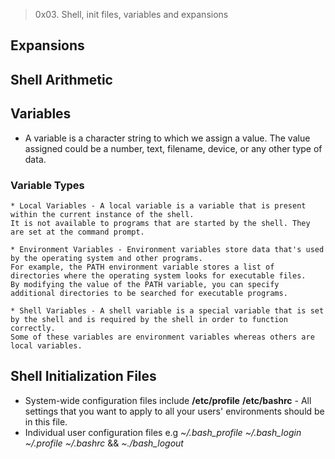 >0x03. Shell, init files, variables and expansions

## Expansions

## Shell Arithmetic

## Variables
   * A variable is a character string to which we assign a value. The value assigned could be a number, text, filename, device, or any other type of data.
   
### Variable Types
    * Local Variables - A local variable is a variable that is present within the current instance of the shell.
    It is not available to programs that are started by the shell. They are set at the command prompt.

    * Environment Variables - Environment variables store data that's used by the operating system and other programs.
    For example, the PATH environment variable stores a list of directories where the operating system looks for executable files.
    By modifying the value of the PATH variable, you can specify additional directories to be searched for executable programs.

    * Shell Variables - A shell variable is a special variable that is set by the shell and is required by the shell in order to function correctly.
    Some of these variables are environment variables whereas others are local variables.

## Shell Initialization Files
   * System-wide configuration files include **/etc/profile** **/etc/bashrc** - All settings that you want
   to apply to all your users' environments should be in this file.
   * Individual user configuration files e.g _~/.bash_profile_  _~/.bash_login_  _~/.profile_  _~/.bashrc_
   &&  _~./bash_logout_

